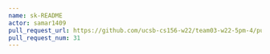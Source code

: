 ```yaml
---
name: sk-README
actor: samar1409
pull_request_url: https://github.com/ucsb-cs156-w22/team03-w22-5pm-4/pull/31
pull_request_num: 31
---
```


